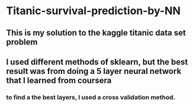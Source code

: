 # Titanic-survival-prediction-by-NN
## This is my solution to the kaggle titanic data set problem
## I used different methods of sklearn, but the best result was from doing a 5 layer neural network that I learned from coursera
### to find a the best layers, I used a cross validation method.
